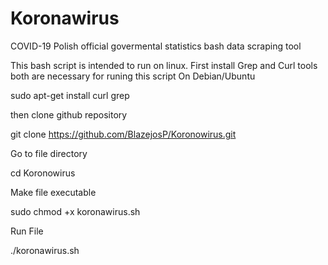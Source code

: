 # Koronawirus
 COVID-19 Polish official govermental statistics bash data scraping tool

This bash script is intended to run on linux.
First install Grep and Curl tools both are necessary for runing this script
On Debian/Ubuntu

sudo apt-get install curl grep

then clone github repository

git clone https://github.com/BlazejosP/Koronowirus.git

Go to file directory

cd Koronowirus

Make file executable

sudo chmod +x koronawirus.sh

Run File

./koronawirus.sh



